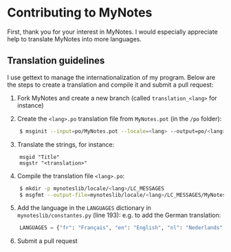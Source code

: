 # Contributing to MyNotes

First, thank you for your interest in MyNotes. I would especially
appreciate help to translate MyNotes into more languages.

## Translation guidelines

I use gettext to manage the internationalization of my program.
Below are the steps to create a translation and compile it and submit a pull request:

1. Fork MyNotes and create a new branch (called `translation_<lang>` for instance)

2. Create the `<lang>.po` translation file from `MyNotes.pot` (in the `/po` folder):

```bash
    $ msginit --input=po/MyNotes.pot --locale=<lang> --output=po/<lang>.po
```

3. Translate the strings, for instance:

```
    msgid "Title"
    msgstr "<translation>"
```

4. Compile the translation file `<lang>.po`:

```bash
    $ mkdir -p mynoteslib/locale/<lang>/LC_MESSAGES
    $ msgfmt --output-file=mynoteslib/locale/<lang>/LC_MESSAGES/MyNotes.mo po/<lang>.po
```

5. Add the language in the `LANGUAGES` dictionary in `mynoteslib/constantes.py` (line 193):
   e.g. to add the German translation:
```python
    LANGUAGES = {"fr": "Français", "en": "English", "nl": "Nederlands", "de": "Deutsch"}
```

6. Submit a pull request